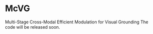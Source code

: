# McVG
Multi-Stage Cross-Modal Efficient Modulation for Visual Grounding
The code will be released soon.
